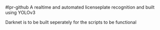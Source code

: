 #lpr-github
A realtime and automated licenseplate recognition and built using YOLOv3

Darknet is to be built seperately for the scripts to be functional